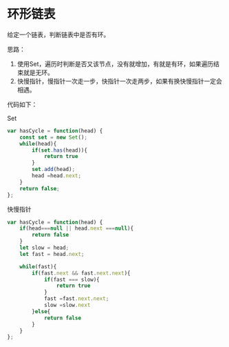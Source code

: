 # 环形链表

给定一个链表，判断链表中是否有环。

思路：
1. 使用Set，遍历时判断是否又该节点，没有就增加，有就是有环，如果遍历结束就是无环。
2. 快慢指针，慢指针一次走一步，快指针一次走两步，如果有换快慢指针一定会相遇。

代码如下：

Set

```js
var hasCycle = function(head) {
    const set = new Set();
    while(head){
        if(set.has(head)){
            return true
        }
        set.add(head);
        head =head.next;
    } 
    return false;
};
```

快慢指针

```js
var hasCycle = function(head) {
    if(head===null || head.next ===null){
        return false
    }
    let slow = head;
    let fast = head.next;

    while(fast){
        if(fast.next && fast.next.next){
            if(fast === slow){
                return true
            }
            fast =fast.next.next;
            slow =slow.next
        }else{
            return false
        }
    }
};
```
